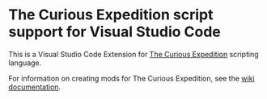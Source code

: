 # The Curious Expedition script support for Visual Studio Code

This is a Visual Studio Code Extension for [The Curious Expedition](http://curious-expedition.com) scripting language.

For information on creating mods for The Curious Expedition, see the [wiki documentation](https://curious-expedition.wikia.com/wiki/Modding:Home).